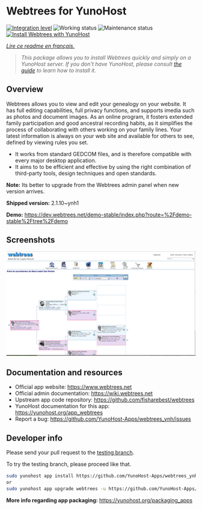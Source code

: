 <!--
N.B.: This README was automatically generated by https://github.com/YunoHost/apps/tree/master/tools/README-generator
It shall NOT be edited by hand.
-->

# Webtrees for YunoHost

[![Integration level](https://dash.yunohost.org/integration/webtrees.svg)](https://dash.yunohost.org/appci/app/webtrees) ![Working status](https://ci-apps.yunohost.org/ci/badges/webtrees.status.svg) ![Maintenance status](https://ci-apps.yunohost.org/ci/badges/webtrees.maintain.svg)  
[![Install Webtrees with YunoHost](https://install-app.yunohost.org/install-with-yunohost.svg)](https://install-app.yunohost.org/?app=webtrees)

*[Lire ce readme en français.](./README_fr.md)*

> *This package allows you to install Webtrees quickly and simply on a YunoHost server.
If you don't have YunoHost, please consult [the guide](https://yunohost.org/#/install) to learn how to install it.*

## Overview

Webtrees allows you to view and edit your genealogy on your website. It has full editing capabilities, full privacy functions, and supports imedia such as photos and document images. As an online program, it fosters extended family participation and good ancestral recording habits, as it simplifies the process of collaborating with others working on your family lines. Your latest information is always on your web site and available for others to see, defined by viewing rules you set.

- It works from standard GEDCOM files, and is therefore compatible with every major desktop application.
- It aims to to be efficient and effective by using the right combination of third-party tools, design techniques and open standards.

**Note:** Its better to upgrade from the Webtrees admin panel when new version arrives.


**Shipped version:** 2.1.10~ynh1

**Demo:** https://dev.webtrees.net/demo-stable/index.php?route=%2Fdemo-stable%2Ftree%2Fdemo

## Screenshots

![Screenshot of Webtrees](./doc/screenshots/1200px-Webtrees.png)

## Documentation and resources

* Official app website: <https://www.webtrees.net>
* Official admin documentation: <https://wiki.webtrees.net>
* Upstream app code repository: <https://github.com/fisharebest/webtrees>
* YunoHost documentation for this app: <https://yunohost.org/app_webtrees>
* Report a bug: <https://github.com/YunoHost-Apps/webtrees_ynh/issues>

## Developer info

Please send your pull request to the [testing branch](https://github.com/YunoHost-Apps/webtrees_ynh/tree/testing).

To try the testing branch, please proceed like that.

``` bash
sudo yunohost app install https://github.com/YunoHost-Apps/webtrees_ynh/tree/testing --debug
or
sudo yunohost app upgrade webtrees -u https://github.com/YunoHost-Apps/webtrees_ynh/tree/testing --debug
```

**More info regarding app packaging:** <https://yunohost.org/packaging_apps>
